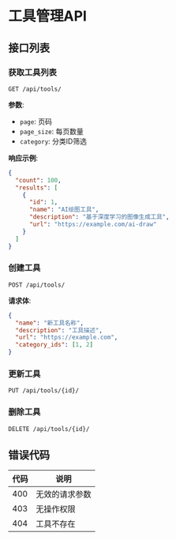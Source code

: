 
# 工具管理API

## 接口列表

### 获取工具列表
```http
GET /api/tools/
```

**参数**:
- `page`: 页码
- `page_size`: 每页数量
- `category`: 分类ID筛选

**响应示例**:
```json
{
  "count": 100,
  "results": [
    {
      "id": 1,
      "name": "AI绘图工具",
      "description": "基于深度学习的图像生成工具",
      "url": "https://example.com/ai-draw"
    }
  ]
}
```

### 创建工具
```http
POST /api/tools/
```

**请求体**:
```json
{
  "name": "新工具名称",
  "description": "工具描述",
  "url": "https://example.com",
  "category_ids": [1, 2]
}
```

### 更新工具
```http
PUT /api/tools/{id}/
```

### 删除工具
```http
DELETE /api/tools/{id}/
```

## 错误代码
| 代码 | 说明 |
|------|------|
| 400 | 无效的请求参数 |
| 403 | 无操作权限 |
| 404 | 工具不存在 |

